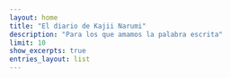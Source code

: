```yaml
---
layout: home
title: "El diario de Kajii Narumi"
description: "Para los que amamos la palabra escrita"
limit: 10
show_excerpts: true
entries_layout: list
---
```

